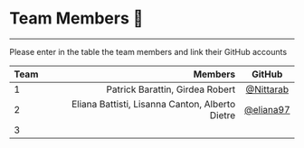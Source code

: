# Team Members :rocket:

--------------------------------------------------------------------------------

Please enter in the table the team members and link their GitHub accounts

Team |                         Members                   | GitHub
:--- | ------------------------------:                   | :----:
1    | Patrick Barattin, Girdea Robert                   |[@Nittarab](https://github.com/Nittarab)
2    | Eliana Battisti, Lisanna Canton, Alberto Dietre   |[@eliana97](https://github.com/eliana97)
3    |                                                   |
